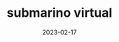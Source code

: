 ---
layout: short
title:  "submarino virtual"
date:   2023-02-17
tags: devshort profundidades
username: julianblane
tiktok: 7213910025612381445
short: H0F0O4761MU
---